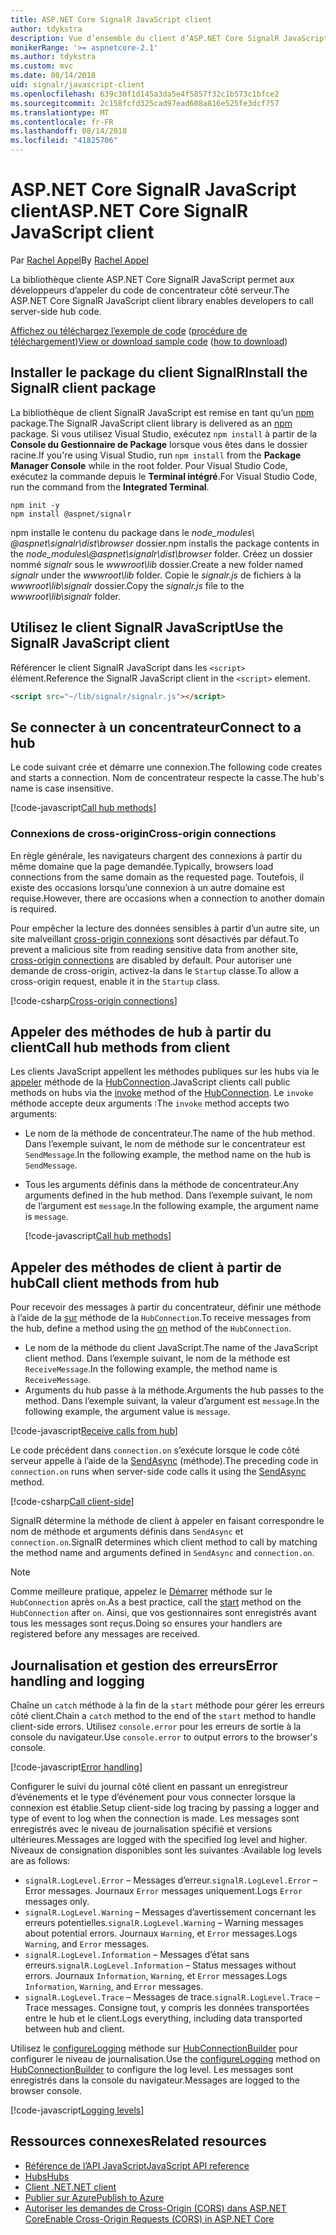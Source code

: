 ```yaml
---
title: ASP.NET Core SignalR JavaScript client
author: tdykstra
description: Vue d’ensemble du client d’ASP.NET Core SignalR JavaScript.
monikerRange: '>= aspnetcore-2.1'
ms.author: tdykstra
ms.custom: mvc
ms.date: 08/14/2018
uid: signalr/javascript-client
ms.openlocfilehash: 639c30f1d145a3da5e4f5857f32c1b573c1bfce2
ms.sourcegitcommit: 2c158fcfd325cad97ead608a816e525fe3dcf757
ms.translationtype: MT
ms.contentlocale: fr-FR
ms.lasthandoff: 08/14/2018
ms.locfileid: "41825706"
---
```

# <a name="aspnet-core-signalr-javascript-client"></a><span data-ttu-id="8c65e-103">ASP.NET Core SignalR JavaScript client</span><span class="sxs-lookup"><span data-stu-id="8c65e-103">ASP.NET Core SignalR JavaScript client</span></span>

<span data-ttu-id="8c65e-104">Par [Rachel Appel](http://twitter.com/rachelappel)</span><span class="sxs-lookup"><span data-stu-id="8c65e-104">By [Rachel Appel](http://twitter.com/rachelappel)</span></span>

<span data-ttu-id="8c65e-105">La bibliothèque cliente ASP.NET Core SignalR JavaScript permet aux développeurs d’appeler du code de concentrateur côté serveur.</span><span class="sxs-lookup"><span data-stu-id="8c65e-105">The ASP.NET Core SignalR JavaScript client library enables developers to call server-side hub code.</span></span>

<span data-ttu-id="8c65e-106">[Affichez ou téléchargez l’exemple de code](https://github.com/aspnet/Docs/tree/live/aspnetcore/signalr/javascript-client/sample) ([procédure de téléchargement](xref:tutorials/index#how-to-download-a-sample))</span><span class="sxs-lookup"><span data-stu-id="8c65e-106">[View or download sample code](https://github.com/aspnet/Docs/tree/live/aspnetcore/signalr/javascript-client/sample) ([how to download](xref:tutorials/index#how-to-download-a-sample))</span></span>

## <a name="install-the-signalr-client-package"></a><span data-ttu-id="8c65e-107">Installer le package du client SignalR</span><span class="sxs-lookup"><span data-stu-id="8c65e-107">Install the SignalR client package</span></span>

<span data-ttu-id="8c65e-108">La bibliothèque de client SignalR JavaScript est remise en tant qu’un [npm](https://www.npmjs.com/) package.</span><span class="sxs-lookup"><span data-stu-id="8c65e-108">The SignalR JavaScript client library is delivered as an [npm](https://www.npmjs.com/) package.</span></span> <span data-ttu-id="8c65e-109">Si vous utilisez Visual Studio, exécutez `npm install` à partir de la **Console du Gestionnaire de Package** lorsque vous êtes dans le dossier racine.</span><span class="sxs-lookup"><span data-stu-id="8c65e-109">If you're using Visual Studio, run `npm install` from the **Package Manager Console** while in the root folder.</span></span> <span data-ttu-id="8c65e-110">Pour Visual Studio Code, exécutez la commande depuis le **Terminal intégré**.</span><span class="sxs-lookup"><span data-stu-id="8c65e-110">For Visual Studio Code, run the command from the **Integrated Terminal**.</span></span>

  ```console
  npm init -y
  npm install @aspnet/signalr
  ```

<span data-ttu-id="8c65e-111">npm installe le contenu du package dans le *node_modules\\ @aspnet\signalr\dist\browser* dossier.</span><span class="sxs-lookup"><span data-stu-id="8c65e-111">npm installs the package contents in the *node_modules\\@aspnet\signalr\dist\browser* folder.</span></span> <span data-ttu-id="8c65e-112">Créez un dossier nommé *signalr* sous le *wwwroot\\lib* dossier.</span><span class="sxs-lookup"><span data-stu-id="8c65e-112">Create a new folder named *signalr* under the *wwwroot\\lib* folder.</span></span> <span data-ttu-id="8c65e-113">Copie le *signalr.js* de fichiers à la *wwwroot\lib\signalr* dossier.</span><span class="sxs-lookup"><span data-stu-id="8c65e-113">Copy the *signalr.js* file to the *wwwroot\lib\signalr* folder.</span></span>

## <a name="use-the-signalr-javascript-client"></a><span data-ttu-id="8c65e-114">Utilisez le client SignalR JavaScript</span><span class="sxs-lookup"><span data-stu-id="8c65e-114">Use the SignalR JavaScript client</span></span>

<span data-ttu-id="8c65e-115">Référencer le client SignalR JavaScript dans les `<script>` élément.</span><span class="sxs-lookup"><span data-stu-id="8c65e-115">Reference the SignalR JavaScript client in the `<script>` element.</span></span>

```html
<script src="~/lib/signalr/signalr.js"></script>
```

## <a name="connect-to-a-hub"></a><span data-ttu-id="8c65e-116">Se connecter à un concentrateur</span><span class="sxs-lookup"><span data-stu-id="8c65e-116">Connect to a hub</span></span>

<span data-ttu-id="8c65e-117">Le code suivant crée et démarre une connexion.</span><span class="sxs-lookup"><span data-stu-id="8c65e-117">The following code creates and starts a connection.</span></span> <span data-ttu-id="8c65e-118">Nom de concentrateur respecte la casse.</span><span class="sxs-lookup"><span data-stu-id="8c65e-118">The hub's name is case insensitive.</span></span>

[!code-javascript[Call hub methods](javascript-client/sample/wwwroot/js/chat.js?range=9-12,28)]

### <a name="cross-origin-connections"></a><span data-ttu-id="8c65e-119">Connexions de cross-origin</span><span class="sxs-lookup"><span data-stu-id="8c65e-119">Cross-origin connections</span></span>

<span data-ttu-id="8c65e-120">En règle générale, les navigateurs chargent des connexions à partir du même domaine que la page demandée.</span><span class="sxs-lookup"><span data-stu-id="8c65e-120">Typically, browsers load connections from the same domain as the requested page.</span></span> <span data-ttu-id="8c65e-121">Toutefois, il existe des occasions lorsqu’une connexion à un autre domaine est requise.</span><span class="sxs-lookup"><span data-stu-id="8c65e-121">However, there are occasions when a connection to another domain is required.</span></span>

<span data-ttu-id="8c65e-122">Pour empêcher la lecture des données sensibles à partir d’un autre site, un site malveillant [cross-origin connexions](xref:security/cors) sont désactivés par défaut.</span><span class="sxs-lookup"><span data-stu-id="8c65e-122">To prevent a malicious site from reading sensitive data from another site, [cross-origin connections](xref:security/cors) are disabled by default.</span></span> <span data-ttu-id="8c65e-123">Pour autoriser une demande de cross-origin, activez-la dans le `Startup` classe.</span><span class="sxs-lookup"><span data-stu-id="8c65e-123">To allow a cross-origin request, enable it in the `Startup` class.</span></span>

[!code-csharp[Cross-origin connections](javascript-client/sample/Startup.cs?highlight=29-35,56)]

## <a name="call-hub-methods-from-client"></a><span data-ttu-id="8c65e-124">Appeler des méthodes de hub à partir du client</span><span class="sxs-lookup"><span data-stu-id="8c65e-124">Call hub methods from client</span></span>

<span data-ttu-id="8c65e-125">Les clients JavaScript appellent les méthodes publiques sur les hubs via le [appeler](/javascript/api/%40aspnet/signalr/hubconnection#invoke) méthode de la [HubConnection](/javascript/api/%40aspnet/signalr/hubconnection).</span><span class="sxs-lookup"><span data-stu-id="8c65e-125">JavaScript clients call public methods on hubs via the [invoke](/javascript/api/%40aspnet/signalr/hubconnection#invoke) method of the [HubConnection](/javascript/api/%40aspnet/signalr/hubconnection).</span></span> <span data-ttu-id="8c65e-126">Le `invoke` méthode accepte deux arguments :</span><span class="sxs-lookup"><span data-stu-id="8c65e-126">The `invoke` method accepts two arguments:</span></span>

* <span data-ttu-id="8c65e-127">Le nom de la méthode de concentrateur.</span><span class="sxs-lookup"><span data-stu-id="8c65e-127">The name of the hub method.</span></span> <span data-ttu-id="8c65e-128">Dans l’exemple suivant, le nom de méthode sur le concentrateur est `SendMessage`.</span><span class="sxs-lookup"><span data-stu-id="8c65e-128">In the following example, the method name on the hub is `SendMessage`.</span></span>
* <span data-ttu-id="8c65e-129">Tous les arguments définis dans la méthode de concentrateur.</span><span class="sxs-lookup"><span data-stu-id="8c65e-129">Any arguments defined in the hub method.</span></span> <span data-ttu-id="8c65e-130">Dans l’exemple suivant, le nom de l’argument est `message`.</span><span class="sxs-lookup"><span data-stu-id="8c65e-130">In the following example, the argument name is `message`.</span></span>

  [!code-javascript[Call hub methods](javascript-client/sample/wwwroot/js/chat.js?range=24)]

## <a name="call-client-methods-from-hub"></a><span data-ttu-id="8c65e-131">Appeler des méthodes de client à partir de hub</span><span class="sxs-lookup"><span data-stu-id="8c65e-131">Call client methods from hub</span></span>

<span data-ttu-id="8c65e-132">Pour recevoir des messages à partir du concentrateur, définir une méthode à l’aide de la [sur](/javascript/api/%40aspnet/signalr/hubconnection#on) méthode de la `HubConnection`.</span><span class="sxs-lookup"><span data-stu-id="8c65e-132">To receive messages from the hub, define a method using the [on](/javascript/api/%40aspnet/signalr/hubconnection#on) method of the `HubConnection`.</span></span>

* <span data-ttu-id="8c65e-133">Le nom de la méthode du client JavaScript.</span><span class="sxs-lookup"><span data-stu-id="8c65e-133">The name of the JavaScript client method.</span></span> <span data-ttu-id="8c65e-134">Dans l’exemple suivant, le nom de la méthode est `ReceiveMessage`.</span><span class="sxs-lookup"><span data-stu-id="8c65e-134">In the following example, the method name is `ReceiveMessage`.</span></span>
* <span data-ttu-id="8c65e-135">Arguments du hub passe à la méthode.</span><span class="sxs-lookup"><span data-stu-id="8c65e-135">Arguments the hub passes to the method.</span></span> <span data-ttu-id="8c65e-136">Dans l’exemple suivant, la valeur d’argument est `message`.</span><span class="sxs-lookup"><span data-stu-id="8c65e-136">In the following example, the argument value is `message`.</span></span>

[!code-javascript[Receive calls from hub](javascript-client/sample/wwwroot/js/chat.js?range=14-19)]

<span data-ttu-id="8c65e-137">Le code précédent dans `connection.on` s’exécute lorsque le code côté serveur appelle à l’aide de la [SendAsync](/dotnet/api/microsoft.aspnetcore.signalr.clientproxyextensions.sendasync) (méthode).</span><span class="sxs-lookup"><span data-stu-id="8c65e-137">The preceding code in `connection.on` runs when server-side code calls it using the [SendAsync](/dotnet/api/microsoft.aspnetcore.signalr.clientproxyextensions.sendasync) method.</span></span>

[!code-csharp[Call client-side](javascript-client/sample/hubs/chathub.cs?range=8-11)]

<span data-ttu-id="8c65e-138">SignalR détermine la méthode de client à appeler en faisant correspondre le nom de méthode et arguments définis dans `SendAsync` et `connection.on`.</span><span class="sxs-lookup"><span data-stu-id="8c65e-138">SignalR determines which client method to call by matching the method name and arguments defined in `SendAsync` and `connection.on`.</span></span>

> [!NOTE]
> <span data-ttu-id="8c65e-139">Comme meilleure pratique, appelez le [Démarrer](/javascript/api/%40aspnet/signalr/hubconnection#start) méthode sur le `HubConnection` après `on`.</span><span class="sxs-lookup"><span data-stu-id="8c65e-139">As a best practice, call the [start](/javascript/api/%40aspnet/signalr/hubconnection#start) method on the `HubConnection` after `on`.</span></span> <span data-ttu-id="8c65e-140">Ainsi, que vos gestionnaires sont enregistrés avant tous les messages sont reçus.</span><span class="sxs-lookup"><span data-stu-id="8c65e-140">Doing so ensures your handlers are registered before any messages are received.</span></span>

## <a name="error-handling-and-logging"></a><span data-ttu-id="8c65e-141">Journalisation et gestion des erreurs</span><span class="sxs-lookup"><span data-stu-id="8c65e-141">Error handling and logging</span></span>

<span data-ttu-id="8c65e-142">Chaîne un `catch` méthode à la fin de la `start` méthode pour gérer les erreurs côté client.</span><span class="sxs-lookup"><span data-stu-id="8c65e-142">Chain a `catch` method to the end of the `start` method to handle client-side errors.</span></span> <span data-ttu-id="8c65e-143">Utilisez `console.error` pour les erreurs de sortie à la console du navigateur.</span><span class="sxs-lookup"><span data-stu-id="8c65e-143">Use `console.error` to output errors to the browser's console.</span></span>

[!code-javascript[Error handling](javascript-client/sample/wwwroot/js/chat.js?range=28)]

<span data-ttu-id="8c65e-144">Configurer le suivi du journal côté client en passant un enregistreur d’événements et le type d’événement pour vous connecter lorsque la connexion est établie.</span><span class="sxs-lookup"><span data-stu-id="8c65e-144">Setup client-side log tracing by passing a logger and type of event to log when the connection is made.</span></span> <span data-ttu-id="8c65e-145">Les messages sont enregistrés avec le niveau de journalisation spécifié et versions ultérieures.</span><span class="sxs-lookup"><span data-stu-id="8c65e-145">Messages are logged with the specified log level and higher.</span></span> <span data-ttu-id="8c65e-146">Niveaux de consignation disponibles sont les suivantes :</span><span class="sxs-lookup"><span data-stu-id="8c65e-146">Available log levels are as follows:</span></span>

* <span data-ttu-id="8c65e-147">`signalR.LogLevel.Error` &ndash; Messages d’erreur.</span><span class="sxs-lookup"><span data-stu-id="8c65e-147">`signalR.LogLevel.Error` &ndash; Error messages.</span></span> <span data-ttu-id="8c65e-148">Journaux `Error` messages uniquement.</span><span class="sxs-lookup"><span data-stu-id="8c65e-148">Logs `Error` messages only.</span></span>
* <span data-ttu-id="8c65e-149">`signalR.LogLevel.Warning` &ndash; Messages d’avertissement concernant les erreurs potentielles.</span><span class="sxs-lookup"><span data-stu-id="8c65e-149">`signalR.LogLevel.Warning` &ndash; Warning messages about potential errors.</span></span> <span data-ttu-id="8c65e-150">Journaux `Warning`, et `Error` messages.</span><span class="sxs-lookup"><span data-stu-id="8c65e-150">Logs `Warning`, and `Error` messages.</span></span>
* <span data-ttu-id="8c65e-151">`signalR.LogLevel.Information` &ndash; Messages d’état sans erreurs.</span><span class="sxs-lookup"><span data-stu-id="8c65e-151">`signalR.LogLevel.Information` &ndash; Status messages without errors.</span></span> <span data-ttu-id="8c65e-152">Journaux `Information`, `Warning`, et `Error` messages.</span><span class="sxs-lookup"><span data-stu-id="8c65e-152">Logs `Information`, `Warning`, and `Error` messages.</span></span>
* <span data-ttu-id="8c65e-153">`signalR.LogLevel.Trace` &ndash; Messages de trace.</span><span class="sxs-lookup"><span data-stu-id="8c65e-153">`signalR.LogLevel.Trace` &ndash; Trace messages.</span></span> <span data-ttu-id="8c65e-154">Consigne tout, y compris les données transportées entre le hub et le client.</span><span class="sxs-lookup"><span data-stu-id="8c65e-154">Logs everything, including data transported between hub and client.</span></span>

<span data-ttu-id="8c65e-155">Utilisez le [configureLogging](/javascript/api/%40aspnet/signalr/hubconnectionbuilder#configurelogging) méthode sur [HubConnectionBuilder](/javascript/api/%40aspnet/signalr/hubconnectionbuilder) pour configurer le niveau de journalisation.</span><span class="sxs-lookup"><span data-stu-id="8c65e-155">Use the [configureLogging](/javascript/api/%40aspnet/signalr/hubconnectionbuilder#configurelogging) method on [HubConnectionBuilder](/javascript/api/%40aspnet/signalr/hubconnectionbuilder) to configure the log level.</span></span> <span data-ttu-id="8c65e-156">Les messages sont enregistrés dans la console du navigateur.</span><span class="sxs-lookup"><span data-stu-id="8c65e-156">Messages are logged to the browser console.</span></span>

[!code-javascript[Logging levels](javascript-client/sample/wwwroot/js/chat.js?range=9-12)]

## <a name="related-resources"></a><span data-ttu-id="8c65e-157">Ressources connexes</span><span class="sxs-lookup"><span data-stu-id="8c65e-157">Related resources</span></span>

* [<span data-ttu-id="8c65e-158">Référence de l’API JavaScript</span><span class="sxs-lookup"><span data-stu-id="8c65e-158">JavaScript API reference</span></span>](/javascript/api/)
* [<span data-ttu-id="8c65e-159">Hubs</span><span class="sxs-lookup"><span data-stu-id="8c65e-159">Hubs</span></span>](xref:signalr/hubs)
* [<span data-ttu-id="8c65e-160">Client .NET</span><span class="sxs-lookup"><span data-stu-id="8c65e-160">.NET client</span></span>](xref:signalr/dotnet-client)
* [<span data-ttu-id="8c65e-161">Publier sur Azure</span><span class="sxs-lookup"><span data-stu-id="8c65e-161">Publish to Azure</span></span>](xref:signalr/publish-to-azure-web-app)
* [<span data-ttu-id="8c65e-162">Autoriser les demandes de Cross-Origin (CORS) dans ASP.NET Core</span><span class="sxs-lookup"><span data-stu-id="8c65e-162">Enable Cross-Origin Requests (CORS) in ASP.NET Core</span></span>](xref:security/cors)
